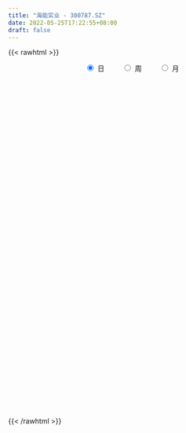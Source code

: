 ```yaml
---
title: "海能实业 - 300787.SZ"
date: 2022-05-25T17:22:55+08:00
draft: false
---
```

{{< rawhtml >}}
    <div style="text-align: center">
        <label style="padding: 1rem;"><input style="margin-right: .5rem" type="radio" name="period" value="D" checked onclick="period_change(this)">日</label>
        <label style="padding: 1rem;"><input style="margin-right: .5rem" type="radio" name="period" value="W" onclick="period_change(this)">周</label>
        <label style="padding: 1rem;"><input style="margin-right: .5rem" type="radio" name="period" value="M" onclick="period_change(this)">月</label>
    </div>
    <div id="chart" style="height: 700px;"></div> 
    <script type="text/javascript">
        const D_v = [7899.4,7808.78,5229.0,5449.6,9917.8,4687.4,11881.81,6480.85,8395.8,11510.0,10884.8,5562.8,11222.4,8060.4,11907.8,19864.18,13457.2,10834.4,7673.2,9824.8,14750.4,9642.0,62711.2,51868.53,62460.49,40418.4,32484.93,70320.91,44213.82,31658.42,22890.89,29190.2,19354.4,23281.38,20109.6,22229.0,32546.4,27801.91,33777.22,26258.69,34787.4,19532.6,22965.2,13292.2,35638.62,22649.1,12257.2,13443.0,18109.4,21964.0,14816.4,21629.8,13977.4,19611.09,29509.2,21156.69,22349.0,12827.8,12884.0,17015.0,32542.6,66415.29,44974.5,31334.19,36143.88,20200.8,24106.1,16504.9,11700.6,13131.72,19005.19,17808.2,11937.45,23156.59,23824.79,23124.2,19105.2,13060.69,9964.8,14666.17,47007.19,38839.84,29110.6,23394.1,19451.0,13712.8,15148.4,17537.6,10294.68,11248.86,9893.74,7556.41,12781.01,12428.61,6305.8,9382.4,5168.4,10021.01,6565.88,7634.8,5808.6,9325.2,5916.4,7273.0,11018.25,22039.6,28575.71,25064.3,14216.6,30489.7,20823.4,16973.87,34568.6,35114.4,24679.64,16641.8,25301.85,23005.6,20717.0,20469.05,28908.0,31876.39,23232.6,26007.99,42290.24,32757.3,57565.0,29361.79,40586.4,27669.5,98900.9,67305.79,43839.2,29842.0,36469.6,27625.8,29085.8,17483.2,21562.8,15360.4,11615.69,15727.4,11546.08,12276.6,15996.6,13066.2,11645.0,9578.79,10831.58,9092.69,12171.4,9642.0,15674.4,9266.2,15032.2,10674.6,10603.6,9223.4,18145.65,22810.92,29206.12,23038.31,23343.2,26298.2,17131.8,12495.2,13238.4,13326.35,16311.6,11474.2,16052.8,9052.8,9017.98,16214.0,39249.6,20761.4,17721.0,40833.57,24595.17,37856.37,27366.99,21640.07,13103.3,14868.2,17174.2,39120.18,20923.4,18751.0,18613.3,33924.7,28735.97,32275.6,26396.4,29926.8,21147.19,31533.2,22678.19,18360.97,18413.4,22656.6,18642.2,13294.2,13342.2,19716.7,16767.1,16382.1,13174.2,20058.8,31212.8,31431.0,21281.5,14034.0,30425.17,19770.2,13159.72,11618.6,10742.3,10203.0,14767.4,11199.8,11324.6,14280.2,8247.0,7883.0,22549.8,24449.9,16903.6,16869.6,17138.1,22926.6,25077.0,20079.8,21099.6,14108.0,17306.2,22462.59,13668.2,9399.0,16048.0,24625.6,20024.0,18175.2,10994.0,11674.2,14263.2,9431.84,10207.0,14886.55,15824.2,8623.2]
const D_histogram = [0.0,-0.0006254131,-0.0091135697,-0.0233086511,-0.0834114449,-0.1108223759,-0.1529270139,-0.1629291693,-0.1312949452,-0.074916534,-0.0770788303,-0.0600080392,-0.0278879517,-0.0285881889,-0.0028772482,0.0624248025,0.1064737098,0.1190144393,0.0977632596,0.1037226528,0.0924351375,0.0475911044,0.1858503859,0.2924387789,0.4154313516,0.4569253235,0.4084915417,0.4796952601,0.5116760309,0.4224626266,0.3478886469,0.1931030537,0.0882200746,0.0217883942,-0.087117936,-0.118606523,-0.0890181335,-0.0706273425,-0.0119331906,0.0008473247,0.025429893,-0.0051954348,-0.1056805766,-0.1613151431,-0.3868222602,-0.5717118626,-0.6457684412,-0.6456220538,-0.6412626276,-0.6630238134,-0.6385099842,-0.5410618621,-0.4774054538,-0.3627984202,-0.2395617376,-0.1337101909,-0.1027563943,-0.0513719701,-0.0166449754,-0.0203892492,0.0807610838,0.2915465122,0.3811942537,0.4324749156,0.4204109004,0.3920644358,0.2678488671,0.1444499494,0.0452012407,-0.010057892,0.0189344885,0.0322901895,0.0113120827,0.035524602,0.006077884,-0.0517255145,-0.1347735479,-0.1539788375,-0.1755644007,-0.1352325687,0.0552378025,0.1371890671,0.2040136708,0.2192580778,0.1996297018,0.1562160441,0.1291892708,0.0473067022,-0.0297762114,-0.0953706045,-0.1182249754,-0.1128232058,-0.086609992,-0.1179118705,-0.1202250205,-0.1671081355,-0.1440701579,-0.069968711,-0.0275880858,-0.0384997506,-0.018400388,0.0182481429,0.0170579431,0.034045443,0.0789634488,0.140103931,0.161007481,0.190857936,0.2024396283,0.2571321395,0.2647655403,0.1756377122,0.1945216548,0.2309216878,0.2233568259,0.2000059558,0.2062790442,0.1609382946,0.1496426582,0.1324251145,0.1414846166,0.1355841971,0.1209328878,0.1162862565,0.1266446912,0.0768192045,0.0804660565,0.0660017962,0.0857914853,0.0501940103,0.2003995617,0.1924528737,0.1197423228,0.0162254767,-0.0824609856,-0.1121254419,-0.2179839505,-0.2530363843,-0.3269316377,-0.3886706585,-0.399292569,-0.3757829654,-0.3337579692,-0.2840718539,-0.2146612966,-0.174793668,-0.1201305229,-0.1087867051,-0.1368177843,-0.1264948215,-0.0830103129,-0.0795816636,-0.0425070625,-0.0299438504,0.0185495222,0.0238440278,0.0304866676,0.041309067,0.0803379841,0.1179373612,0.1642837546,0.1439196722,0.1681191757,0.1892232454,0.1837220475,0.1532844551,0.1190954591,0.1171973246,0.0591215187,0.0443682481,-0.0619427337,-0.1480419213,-0.2147456293,-0.3340636102,-0.2561981104,-0.2420090806,-0.176664194,0.0064853476,0.1194631635,0.2497702614,0.277282417,0.2382840971,0.1984814387,0.1754377242,0.1199529322,0.1474039829,0.1525529905,0.1281023582,0.1042196147,0.1210891286,0.0635768369,0.0779510622,0.0889453079,0.055164836,-0.0012883683,-0.1202420611,-0.2193572522,-0.2540808885,-0.260430275,-0.3311977019,-0.3066163254,-0.2622374205,-0.267186281,-0.3084321796,-0.2520557365,-0.1937466632,-0.117472664,-0.0649207722,-0.0035897404,0.0906694727,0.1172779016,0.0841994077,-0.0503776568,-0.1738961611,-0.2198581395,-0.2311720762,-0.2484055477,-0.2397488692,-0.2604017371,-0.2727517163,-0.2667456941,-0.2201915064,-0.1826634368,-0.1579724376,-0.0653742359,-0.0205551879,0.0357675632,0.0762661037,0.1001779992,0.0740808258,-0.1121775778,-0.2950413774,-0.3405066016,-0.3560759514,-0.271896614,-0.1046114969,0.0106010121,0.090232311,0.2000626185,0.3144836215,0.4120099798,0.4431050137,0.4356657913,0.4232545252,0.4240054074,0.3905188311,0.3549453519,0.341455853,0.2664322167,0.2231743322]
const D_fast = [0.0,-0.0007817664,-0.0115483154,-0.0315705595,-0.1125262145,-0.1676427395,-0.247979131,-0.2987135787,-0.299903091,-0.2622538132,-0.2836858171,-0.2816170359,-0.2564689362,-0.2643162207,-0.2393245921,-0.1584163407,-0.0877490059,-0.0454546667,-0.0422650314,-0.010374975,0.001446294,-0.031499963,0.1532219151,0.3329200028,0.5597704134,0.7154957161,0.7691848198,0.9603123532,1.1202121317,1.1366143841,1.149012566,1.0425027363,0.9596747759,0.898690194,0.7680043799,0.7068641621,0.7141980182,0.7149319736,0.7706428278,0.7836351743,0.8145752158,0.7826510294,0.6557457433,0.5597823911,0.237569709,-0.0902478591,-0.325746548,-0.4870056741,-0.6429619048,-0.8304790439,-0.9655927108,-1.0034100542,-1.0591050093,-1.0351975808,-0.9718513325,-0.8994273337,-0.8941626356,-0.8556212039,-0.8250554531,-0.8338970392,-0.7125564353,-0.4288843788,-0.2439380738,-0.0845386831,0.0085000269,0.0781696712,0.0209163193,-0.0663701111,-0.1543185097,-0.2120921153,-0.1783661127,-0.1569378643,-0.1750879505,-0.1419942807,-0.1699215276,-0.2406563048,-0.3573977251,-0.4150977242,-0.4805743875,-0.4740506977,-0.2697708758,-0.1535223444,-0.035694323,0.0343646034,0.0646436529,0.0602840061,0.0655545506,-0.0045013425,-0.0890283089,-0.1784653532,-0.2308759679,-0.2536799997,-0.2491192839,-0.3098991301,-0.3422685352,-0.4309286841,-0.4439082459,-0.3872989768,-0.351815373,-0.3723519755,-0.3568527099,-0.3156421433,-0.3125678573,-0.2870689966,-0.2224101287,-0.1262436637,-0.0650882434,0.0124766955,0.074668295,0.1936438411,0.2674686269,0.2222502268,0.2897645832,0.383895038,0.4321693826,0.4588200015,0.516662851,0.511556675,0.5376717032,0.553560438,0.5979910943,0.6259867241,0.6415686367,0.6659935695,0.7080131771,0.6773924915,0.7011558576,0.7031920463,0.7444296068,0.7213806344,0.9216860762,0.9618526066,0.9190776363,0.8196171595,0.7003154508,0.642619634,0.4822651378,0.3839536079,0.228325445,0.0694187596,-0.0410262931,-0.1114624308,-0.1528769269,-0.1742087752,-0.158463542,-0.1622943304,-0.1376638161,-0.1535166745,-0.2157521997,-0.2370529423,-0.214321012,-0.2307877786,-0.2043399431,-0.1992626936,-0.1461319404,-0.1348764279,-0.1206121213,-0.0994624551,-0.0403490419,0.0267346754,0.1141520075,0.1297678431,0.1959971406,0.2644070216,0.3048363356,0.312719857,0.3083047258,0.3357059224,0.2924104961,0.2887492876,0.1669526223,0.0438429544,-0.076547161,-0.2793810444,-0.2655650722,-0.3118783126,-0.2906994745,-0.105928596,0.0369150108,0.2296646741,0.326497434,0.3470701383,0.3568878396,0.3777035561,0.3522069971,0.4165090436,0.4597962988,0.4673712561,0.4695434163,0.5166852123,0.4750671298,0.5089291206,0.5421596933,0.5221704304,0.465395134,0.3163809259,0.1624264218,0.0641825634,-0.0072743919,-0.1608412442,-0.212913949,-0.2340943993,-0.3058398301,-0.4241937736,-0.4308312646,-0.4209588571,-0.3740530239,-0.3377313252,-0.2772977284,-0.1603711472,-0.1044432429,-0.1164718848,-0.2636433635,-0.4306359081,-0.5315624214,-0.6006693771,-0.6800042355,-0.7312847744,-0.8170380766,-0.8975759849,-0.9582563861,-0.966750075,-0.9748878646,-0.9896899748,-0.913435332,-0.8737550811,-0.8084904391,-0.7489253728,-0.6999689775,-0.7075459444,-0.9218487425,-1.1784728863,-1.309064761,-1.4136530986,-1.3974479147,-1.2563156719,-1.1384529099,-1.0362635333,-0.8764175711,-0.6833756627,-0.4828468095,-0.3409755221,-0.2394982967,-0.1460959315,-0.0393436975,0.024799434,0.0779622927,0.1498367571,0.1414211749,0.1539568735]
const D_slow = [0.0,-0.0001563533,-0.0024347457,-0.0082619085,-0.0291147697,-0.0568203636,-0.0950521171,-0.1357844094,-0.1686081457,-0.1873372792,-0.2066069868,-0.2216089966,-0.2285809845,-0.2357280318,-0.2364473438,-0.2208411432,-0.1942227157,-0.1644691059,-0.140028291,-0.1140976278,-0.0909888434,-0.0790910674,-0.0326284709,0.0404812239,0.1443390618,0.2585703926,0.3606932781,0.4806170931,0.6085361008,0.7141517575,0.8011239192,0.8493996826,0.8714547013,0.8769017998,0.8551223158,0.8254706851,0.8032161517,0.7855593161,0.7825760184,0.7827878496,0.7891453228,0.7878464641,0.76142632,0.7210975342,0.6243919692,0.4814640035,0.3200218932,0.1586163797,-0.0016992772,-0.1674552305,-0.3270827266,-0.4623481921,-0.5816995555,-0.6723991606,-0.732289595,-0.7657171427,-0.7914062413,-0.8042492338,-0.8084104777,-0.81350779,-0.793317519,-0.720430891,-0.6251323276,-0.5170135987,-0.4119108735,-0.3138947646,-0.2469325478,-0.2108200605,-0.1995197503,-0.2020342233,-0.1973006012,-0.1892280538,-0.1864000331,-0.1775188826,-0.1759994116,-0.1889307903,-0.2226241772,-0.2611188866,-0.3050099868,-0.338818129,-0.3250086784,-0.2907114116,-0.2397079939,-0.1848934744,-0.1349860489,-0.0959320379,-0.0636347202,-0.0518080447,-0.0592520975,-0.0830947486,-0.1126509925,-0.1408567939,-0.1625092919,-0.1919872596,-0.2220435147,-0.2638205486,-0.2998380881,-0.3173302658,-0.3242272872,-0.3338522249,-0.3384523219,-0.3338902862,-0.3296258004,-0.3211144396,-0.3013735774,-0.2663475947,-0.2260957244,-0.1783812404,-0.1277713334,-0.0634882985,0.0027030866,0.0466125146,0.0952429283,0.1529733503,0.2088125567,0.2588140457,0.3103838068,0.3506183804,0.3880290449,0.4211353236,0.4565064777,0.490402527,0.5206357489,0.5497073131,0.5813684859,0.600573287,0.6206898011,0.6371902501,0.6586381215,0.6711866241,0.7212865145,0.7693997329,0.7993353136,0.8033916828,0.7827764364,0.7547450759,0.7002490883,0.6369899922,0.5552570828,0.4580894181,0.3582662759,0.2643205345,0.1808810423,0.1098630788,0.0561977546,0.0124993376,-0.0175332931,-0.0447299694,-0.0789344155,-0.1105581208,-0.1313106991,-0.151206115,-0.1618328806,-0.1693188432,-0.1646814626,-0.1587204557,-0.1510987888,-0.1407715221,-0.120687026,-0.0912026858,-0.0501317471,-0.0141518291,0.0278779649,0.0751837762,0.1211142881,0.1594354019,0.1892092667,0.2185085978,0.2332889775,0.2443810395,0.228895356,0.1918848757,0.1381984684,0.0546825658,-0.0093669618,-0.0698692319,-0.1140352805,-0.1124139436,-0.0825481527,-0.0201055873,0.0492150169,0.1087860412,0.1584064009,0.2022658319,0.232254065,0.2691050607,0.3072433083,0.3392688979,0.3653238016,0.3955960837,0.4114902929,0.4309780585,0.4532143854,0.4670055944,0.4666835023,0.436622987,0.381783674,0.3182634519,0.2531558831,0.1703564577,0.0937023763,0.0281430212,-0.0386535491,-0.115761594,-0.1787755281,-0.2272121939,-0.2565803599,-0.2728105529,-0.273707988,-0.2510406199,-0.2217211445,-0.2006712926,-0.2132657067,-0.256739747,-0.3117042819,-0.3694973009,-0.4315986879,-0.4915359052,-0.5566363394,-0.6248242685,-0.691510692,-0.7465585686,-0.7922244278,-0.8317175372,-0.8480610962,-0.8531998932,-0.8442580024,-0.8251914764,-0.8001469766,-0.7816267702,-0.8096711646,-0.883431509,-0.9685581594,-1.0575771472,-1.1255513007,-1.151704175,-1.149053922,-1.1264958442,-1.0764801896,-0.9978592842,-0.8948567893,-0.7840805358,-0.675164088,-0.5693504567,-0.4633491049,-0.3657193971,-0.2769830591,-0.1916190959,-0.1250110417,-0.0692174587]
const D_data = [['2021-05-14', 25.2502, 25.5245, 24.9858, 25.7008],['2021-05-17', 25.4951, 25.5147, 25.3384, 25.8477],['2021-05-18', 25.4657, 25.3873, 24.976, 25.5539],['2021-05-19', 25.3776, 25.2404, 25.0739, 25.7302],['2021-05-20', 24.2316, 24.4177, 23.7027, 24.8682],['2021-05-21', 24.2708, 24.5058, 24.2708, 24.7801],['2021-05-24', 24.1043, 24.0161, 23.4284, 24.3785],['2021-05-25', 23.7223, 24.1337, 23.7223, 24.2512],['2021-05-26', 24.1924, 24.5744, 23.9476, 24.7801],['2021-05-27', 24.7703, 25.0152, 24.4863, 25.0347],['2021-05-28', 24.927, 24.3393, 24.2904, 25.0543],['2021-05-31', 24.3002, 24.5352, 24.212, 24.6821],['2021-06-01', 24.3002, 24.7899, 24.2414, 24.9074],['2021-06-02', 24.7311, 24.4079, 24.2904, 24.7605],['2021-06-03', 24.3002, 24.7605, 24.2512, 25.025],['2021-06-04', 24.7801, 25.4951, 24.7409, 25.8085],['2021-06-07', 25.3384, 25.5637, 25.0837, 25.74],['2021-06-08', 25.6616, 25.3873, 25.1327, 25.6616],['2021-06-09', 25.2404, 25.0054, 24.9564, 25.4559],['2021-06-10', 24.7507, 25.3678, 24.7507, 25.3873],['2021-06-11', 25.4265, 25.2013, 25.1033, 25.926],['2021-06-15', 25.1229, 24.6724, 24.5058, 25.6616],['2021-06-16', 24.6724, 27.3071, 24.6626, 28.9036],['2021-06-17', 26.69, 27.7674, 26.3668, 28.169],['2021-06-18', 27.6793, 28.8938, 27.2483, 30.5882],['2021-06-21', 28.6587, 28.6979, 28.0612, 28.8742],['2021-06-22', 28.502, 27.9437, 27.6695, 28.6587],['2021-06-23', 27.6303, 29.9222, 27.6303, 30.8527],['2021-06-24', 29.5794, 30.1867, 28.9232, 30.2944],['2021-06-25', 30.0691, 28.9819, 28.8938, 30.0691],['2021-06-28', 28.9623, 29.1386, 28.6195, 29.6675],['2021-06-29', 28.9623, 27.8458, 27.4246, 29.1974],['2021-06-30', 27.8654, 28.0025, 27.7184, 28.551],['2021-07-01', 27.9045, 28.1886, 27.3658, 28.4041],['2021-07-02', 28.218, 27.2777, 27.2385, 28.5216],['2021-07-05', 27.1308, 27.9045, 26.6117, 27.9143],['2021-07-06', 27.7968, 28.6979, 27.5226, 28.8644],['2021-07-07', 28.6097, 28.7371, 28.2865, 29.3345],['2021-07-08', 28.6391, 29.5304, 28.2082, 29.7753],['2021-07-09', 29.3052, 29.2562, 28.6979, 29.7263],['2021-07-12', 29.0505, 29.6284, 28.551, 30.0593],['2021-07-13', 29.3247, 29.0407, 28.9036, 29.6871],['2021-07-14', 28.6881, 27.8752, 27.6205, 29.2366],['2021-07-15', 27.6989, 28.0123, 27.5226, 28.2571],['2021-07-16', 25.4657, 24.9956, 24.6136, 26.4452],['2021-07-19', 24.5058, 24.0847, 23.879, 25.0739],['2021-07-20', 23.8398, 24.3393, 23.83, 24.4569],['2021-07-21', 24.3883, 24.5842, 24.2806, 24.7311],['2021-07-22', 24.4961, 24.1434, 24.0259, 24.9564],['2021-07-23', 24.1924, 23.2326, 23.1052, 24.2512],['2021-07-26', 23.2032, 23.2619, 22.8114, 23.5558],['2021-07-27', 23.115, 23.9769, 23.115, 24.1826],['2021-07-28', 23.5852, 23.5068, 22.6253, 23.8986],['2021-07-29', 23.6048, 24.2022, 23.4187, 24.6821],['2021-07-30', 25.2013, 24.6136, 24.594, 26.2982],['2021-08-02', 24.1337, 24.7605, 23.8006, 24.8584],['2021-08-03', 24.6528, 23.9867, 23.928, 25.0543],['2021-08-04', 23.8986, 24.2904, 23.8986, 24.3883],['2021-08-05', 24.1434, 24.1728, 23.9476, 24.5646],['2021-08-06', 24.1043, 23.6439, 23.2326, 24.1043],['2021-08-09', 23.4089, 25.1327, 23.3991, 25.691],['2021-08-10', 25.8575, 27.3952, 25.2013, 27.9045],['2021-08-11', 27.3365, 26.8663, 26.2786, 27.3854],['2021-08-12', 26.8271, 27.0132, 26.5137, 27.5813],['2021-08-13', 27.4246, 26.6019, 26.3864, 27.7478],['2021-08-16', 26.8369, 26.5627, 25.7693, 26.8369],['2021-08-17', 26.2395, 25.1719, 24.9368, 26.5529],['2021-08-18', 24.927, 24.643, 24.3295, 25.3286],['2021-08-19', 24.4961, 24.3883, 24.3687, 24.927],['2021-08-20', 24.1337, 24.5058, 23.6145, 24.7017],['2021-08-23', 24.9564, 25.4657, 24.6821, 25.9554],['2021-08-24', 25.8575, 25.3776, 24.9858, 25.8575],['2021-08-25', 25.3678, 24.9172, 24.8584, 25.5637],['2021-08-26', 24.7801, 25.4853, 24.5156, 26.2493],['2021-08-27', 25.5637, 24.7899, 24.3687, 25.5637],['2021-08-30', 24.7899, 24.1532, 23.9378, 25.211],['2021-08-31', 24.1239, 23.3501, 22.9387, 24.163],['2021-09-01', 23.115, 23.7223, 23.0171, 23.928],['2021-09-02', 23.5068, 23.4089, 23.3305, 23.7125],['2021-09-03', 23.5068, 24.0651, 23.4676, 24.261],['2021-09-06', 24.3393, 26.4941, 23.5852, 26.5235],['2021-09-07', 26.2493, 25.9065, 25.5637, 26.7782],['2021-09-08', 26.2003, 26.2199, 25.7204, 26.7194],['2021-09-09', 26.4452, 25.9358, 25.8477, 26.8761],['2021-09-10', 25.8477, 25.6322, 25.2013, 26.2003],['2021-09-13', 25.8085, 25.2894, 25.1033, 25.8477],['2021-09-14', 25.2894, 25.4069, 24.9956, 25.7302],['2021-09-15', 25.0054, 24.4863, 23.9965, 25.0054],['2021-09-16', 24.4373, 24.1141, 24.0945, 24.5842],['2021-09-17', 24.0357, 23.8104, 23.448, 24.3687],['2021-09-22', 23.4578, 24.0063, 23.3109, 24.3981],['2021-09-23', 24.1239, 24.2022, 23.8496, 24.4569],['2021-09-24', 24.5646, 24.4471, 24.1043, 25.2404],['2021-09-27', 24.1924, 23.6048, 23.4089, 24.5842],['2021-09-28', 23.6048, 23.7517, 23.213, 23.8986],['2021-09-29', 23.546, 22.9093, 22.9093, 23.7517],['2021-09-30', 23.3599, 23.5558, 23.0367, 23.5558],['2021-10-08', 23.8104, 24.3295, 23.6243, 24.8682],['2021-10-11', 24.3295, 24.163, 23.928, 24.545],['2021-10-12', 24.0553, 23.5068, 23.2424, 24.1434],['2021-10-13', 23.497, 23.8496, 23.497, 23.9182],['2021-10-14', 23.8594, 24.163, 23.6929, 24.4569],['2021-10-15', 23.9574, 23.7517, 23.7419, 24.163],['2021-10-18', 24.1532, 23.9965, 23.7027, 24.4667],['2021-10-19', 24.0259, 24.5156, 23.8006, 24.7507],['2021-10-20', 24.4765, 25.0543, 24.2316, 25.7595],['2021-10-21', 26.0632, 24.8584, 24.7507, 26.4158],['2021-10-22', 24.3002, 25.2208, 24.3002, 25.9554],['2021-10-25', 25.1817, 25.2404, 24.8976, 25.7595],['2021-10-26', 25.025, 26.1317, 24.7801, 26.308],['2021-10-27', 25.7889, 25.9163, 25.0739, 26.0044],['2021-10-28', 25.5734, 24.6626, 24.5842, 26.1415],['2021-10-29', 25.2404, 25.9848, 24.976, 27.0328],['2021-11-01', 25.9065, 26.5431, 25.7497, 26.6019],['2021-11-02', 26.5137, 26.2786, 25.691, 26.5137],['2021-11-03', 26.4843, 26.2003, 25.8967, 26.5431],['2021-11-04', 26.3472, 26.7292, 25.9848, 26.7684],['2021-11-05', 26.6215, 26.1709, 26.1513, 27.0034],['2021-11-08', 26.2493, 26.6215, 25.6224, 26.69],['2021-11-09', 26.6508, 26.641, 26.4354, 27.0328],['2021-11-10', 26.6704, 27.121, 26.6508, 27.3756],['2021-11-11', 27.0818, 27.121, 26.9153, 27.6989],['2021-11-12', 26.9153, 27.1308, 26.9153, 27.6205],['2021-11-15', 27.8164, 27.3756, 27.0328, 28.12],['2021-11-16', 27.9143, 27.7576, 27.1895, 28.8644],['2021-11-17', 26.7978, 27.0622, 26.4354, 27.2875],['2021-11-18', 27.072, 27.7576, 27.072, 29.0897],['2021-11-19', 27.2287, 27.6499, 27.2287, 28.2571],['2021-11-22', 27.5226, 28.2473, 26.8369, 28.2963],['2021-11-23', 28.0123, 27.6597, 27.5421, 28.2082],['2021-11-24', 27.7674, 30.5001, 27.3267, 30.8037],['2021-11-25', 30.5588, 29.168, 28.9917, 30.8919],['2021-11-26', 29.1386, 28.3747, 27.7772, 29.3639],['2021-11-29', 27.6989, 27.6793, 27.5421, 28.2082],['2021-11-30', 27.8752, 27.2777, 27.1993, 28.3649],['2021-12-01', 27.1699, 27.8262, 27.072, 28.1004],['2021-12-02', 27.6989, 26.4745, 26.4745, 28.0906],['2021-12-03', 26.6117, 26.8859, 26.5235, 27.0524],['2021-12-06', 26.8859, 25.9554, 25.9163, 26.8859],['2021-12-07', 26.0534, 25.5245, 25.2698, 26.3864],['2021-12-08', 25.7106, 25.7106, 25.3776, 25.9358],['2021-12-09', 25.5832, 25.9065, 25.5832, 26.2297],['2021-12-10', 25.8967, 26.0632, 25.7987, 26.2493],['2021-12-13', 26.0632, 26.1807, 25.5147, 26.1807],['2021-12-14', 26.1121, 26.5627, 25.9652, 26.641],['2021-12-15', 26.641, 26.3374, 26.2101, 26.7292],['2021-12-16', 26.2395, 26.6606, 26.2395, 26.8076],['2021-12-17', 26.6508, 26.2003, 26.1611, 26.6508],['2021-12-20', 26.1121, 25.5539, 25.5539, 26.2297],['2021-12-21', 25.5343, 25.8673, 25.3776, 25.9946],['2021-12-22', 25.8183, 26.3276, 25.8183, 26.5627],['2021-12-23', 26.4256, 25.8673, 25.8379, 26.4256],['2021-12-24', 25.8967, 26.3276, 25.8183, 26.5431],['2021-12-27', 26.1121, 26.1023, 25.593, 26.4354],['2021-12-28', 26.0044, 26.69, 25.975, 26.7194],['2021-12-29', 26.7782, 26.2884, 26.2591, 26.7782],['2021-12-30', 26.2003, 26.3374, 26.2003, 26.6313],['2021-12-31', 26.3374, 26.4452, 26.1415, 26.5921],['2022-01-04', 26.5333, 26.9643, 26.2493, 27.1797],['2022-01-05', 26.9545, 27.2189, 26.6117, 27.405],['2022-01-06', 27.0328, 27.6597, 26.8369, 27.8654],['2022-01-07', 27.7772, 27.0132, 26.9643, 27.8654],['2022-01-10', 27.0426, 27.7086, 26.4647, 27.8066],['2022-01-11', 27.6891, 27.9437, 27.4148, 28.1592],['2022-01-12', 28.0612, 27.8164, 27.7674, 28.2963],['2022-01-13', 27.787, 27.5617, 27.4834, 28.0221],['2022-01-14', 27.4442, 27.4736, 27.4344, 28.1984],['2022-01-17', 27.7184, 27.9045, 27.5911, 28.1886],['2022-01-18', 27.7478, 27.1406, 27.0328, 28.0515],['2022-01-19', 27.121, 27.5617, 27.0328, 27.6793],['2022-01-20', 27.503, 26.1121, 26.0828, 27.503],['2022-01-21', 26.0534, 25.7889, 25.6616, 26.5235],['2022-01-24', 25.6616, 25.4951, 25.3384, 26.2003],['2022-01-25', 25.4657, 24.1239, 23.9965, 25.8477],['2022-01-26', 25.7889, 26.2493, 25.0739, 26.7684],['2022-01-27', 25.7889, 25.4951, 25.4951, 26.5725],['2022-01-28', 26.1219, 26.1709, 25.7595, 26.7096],['2022-02-07', 26.6802, 28.2376, 26.2395, 28.5804],['2022-02-08', 27.738, 28.1984, 27.6303, 28.3257],['2022-02-09', 28.1298, 29.217, 27.8947, 29.5794],['2022-02-10', 29.0603, 28.5706, 28.2865, 29.0603],['2022-02-11', 28.2963, 27.9241, 27.6499, 28.4824],['2022-02-14', 27.8947, 27.8947, 27.5519, 28.1494],['2022-02-15', 28.0123, 28.1102, 27.7282, 28.3943],['2022-02-16', 28.2082, 27.6401, 27.503, 28.2963],['2022-02-17', 27.6401, 28.7469, 27.3267, 29.0897],['2022-02-18', 28.4041, 28.7175, 28.0319, 28.7175],['2022-02-21', 28.4236, 28.453, 28.071, 28.8154],['2022-02-22', 28.3943, 28.4726, 27.6205, 28.5118],['2022-02-23', 28.4041, 29.1093, 28.2082, 29.2366],['2022-02-24', 28.9917, 28.1984, 27.787, 29.0603],['2022-02-25', 28.6881, 29.0995, 28.5804, 29.7557],['2022-02-28', 29.2464, 29.2562, 28.6979, 29.7459],['2022-03-01', 29.3835, 28.7567, 28.5118, 29.5598],['2022-03-02', 28.4041, 28.3159, 28.0808, 28.6391],['2022-03-03', 28.5804, 27.072, 27.0132, 28.5804],['2022-03-04', 27.2091, 26.6508, 26.4941, 27.5421],['2022-03-07', 26.5921, 26.9545, 26.357, 27.0132],['2022-03-08', 27.0132, 27.0328, 26.4452, 27.2287],['2022-03-09', 27.3169, 25.8085, 24.878, 27.3169],['2022-03-10', 26.4452, 26.641, 26.2786, 27.0622],['2022-03-11', 26.2493, 26.8565, 25.9554, 26.9251],['2022-03-14', 26.6704, 26.1317, 26.1317, 26.8957],['2022-03-15', 25.74, 25.309, 25.2013, 26.641],['2022-03-16', 25.5637, 26.3276, 24.878, 26.4354],['2022-03-17', 26.4256, 26.455, 26.1611, 26.9839],['2022-03-18', 26.3864, 26.8859, 26.1709, 26.9643],['2022-03-21', 26.8859, 26.8271, 26.5431, 27.2875],['2022-03-22', 26.7684, 27.1797, 26.0436, 27.3658],['2022-03-23', 27.2777, 28.0123, 27.1308, 28.1494],['2022-03-24', 27.7086, 27.5421, 27.2875, 28.0123],['2022-03-25', 27.5519, 26.8271, 26.8076, 27.7282],['2022-03-28', 26.2003, 25.0837, 24.976, 26.2199],['2022-03-29', 25.1131, 24.3981, 24.1043, 25.26],['2022-03-30', 24.4765, 24.7115, 24.0749, 24.7801],['2022-03-31', 24.4863, 24.7605, 24.3393, 24.8584],['2022-04-01', 24.5254, 24.3589, 24.2708, 24.9368],['2022-04-06', 24.3002, 24.3981, 24.1728, 24.7115],['2022-04-07', 24.3883, 23.7223, 23.7027, 24.6332],['2022-04-08', 24.0553, 23.4382, 23.0563, 24.0553],['2022-04-11', 23.6048, 23.3403, 23.3109, 23.6929],['2022-04-12', 23.0465, 23.6929, 22.4098, 23.7517],['2022-04-13', 23.3893, 23.5362, 23.164, 23.8104],['2022-04-14', 23.4676, 23.2913, 23.1738, 23.8594],['2022-04-15', 23.5264, 24.2512, 23.5166, 24.4569],['2022-04-18', 24.1728, 23.8692, 23.1934, 24.1728],['2022-04-19', 23.7027, 24.1728, 23.7027, 24.3393],['2022-04-20', 24.1728, 24.163, 24.0259, 24.7311],['2022-04-21', 24.1434, 24.0847, 23.8104, 24.643],['2022-04-22', 24.0945, 23.4089, 22.9583, 24.3883],['2022-04-25', 23.0758, 20.6958, 20.6468, 23.0758],['2022-04-26', 20.8427, 19.4519, 19.2364, 21.019],['2022-04-27', 19.3931, 20.1669, 18.5606, 20.3726],['2022-04-28', 19.9514, 19.9514, 19.7555, 20.3236],['2022-04-29', 20.5587, 20.9798, 20.0298, 21.1072],['2022-05-05', 22.1454, 22.3902, 21.4304, 22.9485],['2022-05-06', 21.7928, 22.3021, 21.6948, 22.5861],['2022-05-09', 22.2041, 22.2629, 22.0768, 22.5861],['2022-05-10', 22.0866, 23.115, 21.9103, 23.1738],['2022-05-11', 23.2032, 23.8398, 23.0367, 24.6626],['2022-05-12', 24.0, 24.36, 23.8, 24.89],['2022-05-13', 24.31, 24.1, 23.96, 24.9],['2022-05-16', 24.41, 23.93, 23.92, 24.68],['2022-05-17', 23.8, 24.07, 23.57, 24.29],['2022-05-18', 24.12, 24.47, 23.91, 24.85],['2022-05-19', 24.0, 24.22, 24.0, 24.51],['2022-05-20', 24.22, 24.26, 23.93, 24.44],['2022-05-23', 24.26, 24.65, 24.06, 24.83],['2022-05-24', 24.76, 23.86, 23.55, 24.86],['2022-05-25', 23.95, 24.12, 23.62, 24.17]]
const W_v = [541.84,3558.54,366511.83,237908.67,191047.92,272445.5,167571.45,16425.3,64280.79,90868.46,90191.12,85481.33,184909.79,250441.66,146837.74,87716.86,194677.67,186512.83,255678.02,237274.51,207094.08,384706.23,211166.14,103359.36,118209.24,131222.74,287374.56,168695.16,106056.29,94140.64,71841.51,61820.38,72770.37,133957.99,66475.34,43554.47,49747.47,59593.61,97614.45,225217.55,226313.47,203249.63,125534.46,86001.13,57073.16,86304.86,322506.7499999999,277863.11,260317.9,120660.05,112610.82,98000.28,372005.53,604257.47,321823.1799999999,312852.34,384073.33,181219.71,133243.72,66511.12,371370.62,154656.53,152903.61,150335.05,167617.45,96664.46,81936.0,93231.33,196821.1,170493.5,107698.05,70919.0,95111.18,103206.01,89035.33,61085.7,61303.72,30520.94,24475.64,65852.51,59444.96,56100.61,39136.5,76362.76,60375.49,34937.46,56662.5,61527.25,46855.99,21826.8,40090.88,33092.58,49153.26,56617.58,56540.0,186682.22,219096.48,114826.47,142613.22,126216.02,88422.7,99543.89,86232.49,211410.46,85644.12,95732.22,79921.06,157802.73,67942.34,30231.16,33285.21,10021.01,35250.88,93970.86,117072.17,124743.29,125203.04,187982.32,278301.79,140506.4,75812.37,62563.19,57412.07,54800.0,93201.0,92506.8,66217.75,102963.98,152292.17,105189.28,132300.57,131681.78,91367.37,79382.3,118018.1,85715.99,36170.2,64284.6,98287.8,97670.6,36130.79,88271.8,56570.24,39333.95]
const W_histogram = [0.0,0.9002949288,0.9374304892,1.0310228594,1.1016526663,1.0958169617,0.738738838,0.4135777348,0.1647232031,-0.0031995036,-0.3019983957,-0.5349861838,-0.4946079117,-0.5015477609,-0.6074891353,-0.6278584951,-0.4493723386,-0.3330713498,0.1507437759,1.3845575247,2.1772073936,1.8715538519,1.4455161272,0.8881218241,0.3253241889,-0.0584705855,0.0682831006,-0.3201850737,-0.4102852901,-0.7001307403,-0.978826705,-1.1836096384,-1.2073726273,-1.178402155,-1.1611928607,-1.1659608766,-1.0191166648,-0.792154248,-0.6243678425,-0.3587501495,-0.2588050554,-0.0941805236,-0.0922412076,0.0052267754,0.0136549704,0.0142521793,0.4025920454,0.7807667189,0.5996137294,0.5620117318,0.4290272999,0.2984311193,1.1619273605,1.713623887,1.8437920588,2.0739252278,1.8840228095,1.4478515509,1.2077640674,1.1916257262,0.3863053229,-0.2043885348,-0.7265389229,-1.0298169417,-1.2364150451,-1.3538216996,-1.5132855093,-1.4914514603,-1.4099137545,-1.2342863571,-1.3065515606,-1.264062152,-1.3020597542,-1.2871067543,-1.2579520374,-1.2530825268,-1.43348606,-1.4039461624,-1.2231188072,-1.0258070293,-0.7354517132,-0.6791489272,-0.5730443426,-0.3544270892,-0.2408591481,-0.1346379064,-0.0444667913,0.0500939452,0.0887279693,0.0391478478,0.0807273956,0.0608109936,0.057640985,0.1493881897,0.2029675536,0.4837490845,0.6610905508,0.648414098,0.7508460589,0.5201799746,0.2510317876,0.1719435399,0.0657190402,0.1985613784,0.151288948,0.1451561543,0.1004138977,0.179852281,0.1162787916,0.123031562,0.075715674,0.1030748144,0.0893201036,0.1809418695,0.2883983672,0.3626091748,0.4606476234,0.5393007028,0.6135784022,0.5385546884,0.4151660791,0.3282374714,0.2673446948,0.2247344089,0.224048196,0.2422977206,0.1340116122,0.0836784834,0.1596237656,0.2491207238,0.315597648,0.1827932589,0.1010260128,0.0440529205,-0.0001221763,-0.1877220067,-0.3561976972,-0.3924024429,-0.4485474246,-0.6144908859,-0.5997487435,-0.4408105431,-0.3033471053,-0.2050036029]
const W_fast = [0.0,1.125368661,1.3968618437,1.7482099287,2.0942529022,2.3623714381,2.1899780239,1.9682113543,1.7605376235,1.5918150409,1.2175165498,0.8507822158,0.76750851,0.6351817205,0.3773680623,0.2000340788,0.2661771506,0.299210302,0.8207113716,2.4006645016,3.7376162189,3.8998511402,3.8351924473,3.4998286002,3.0183620123,2.6199495914,2.7637740527,2.29525961,2.1025880711,1.6377099358,1.1143072949,0.6136219518,0.288015806,0.0223857396,-0.2507031812,-0.5469614163,-0.6548963706,-0.6259725158,-0.614278071,-0.4383479154,-0.4031040851,-0.2620246843,-0.2831456701,-0.1843709933,-0.1725290557,-0.168368802,0.3206190755,0.8939854288,0.8627358716,0.9656368069,0.9399092,0.8839207992,2.0378988806,3.0180013788,3.6091175654,4.3577320413,4.6388353253,4.5646269545,4.6264804878,4.9082485781,4.1995045055,3.5577135141,2.8539283954,2.2931961411,1.7774942765,1.3216321971,0.7838470101,0.4328181939,0.1618774612,0.0289332692,-0.3699698244,-0.6434959538,-1.0070084945,-1.3138321832,-1.5991654756,-1.9075665968,-2.446341645,-2.7677882879,-2.8927406346,-2.951880614,-2.8453882262,-2.958872672,-2.9960291731,-2.8660186919,-2.8126655378,-2.7401037728,-2.6610493555,-2.5539651327,-2.4931491163,-2.5329422758,-2.4711808792,-2.4758945327,-2.4646542951,-2.3355600429,-2.2312387907,-1.8295199887,-1.4869058846,-1.337478813,-1.0473353373,-1.147956428,-1.354346668,-1.3904490308,-1.4802437705,-1.2977610877,-1.307211281,-1.2770550362,-1.2966938183,-1.1722923648,-1.2067961563,-1.1692854954,-1.1976724649,-1.1445446208,-1.1359693057,-0.9991120725,-0.8195559829,-0.6546928816,-0.4414925273,-0.2280142721,-0.0003419722,0.0592729861,0.0396758966,0.0348066567,0.0407500538,0.0543233701,0.1096492062,0.188473161,0.1136899556,0.0842764476,0.2001276713,0.3519048104,0.4972811466,0.4101750722,0.3536643293,0.3077044672,0.2634988263,0.0289684942,-0.2285566206,-0.362861977,-0.5311438149,-0.8507099976,-0.9859050412,-0.9371694765,-0.875542815,-0.8284502134]
const W_slow = [0.0,0.2250737322,0.4594313545,0.7171870693,0.9926002359,1.2665544763,1.4512391858,1.5546336195,1.5958144203,1.5950145444,1.5195149455,1.3857683996,1.2621164216,1.1367294814,0.9848571976,0.8278925738,0.7155494892,0.6322816517,0.6699675957,1.0161069769,1.5604088253,2.0282972883,2.3896763201,2.6117067761,2.6930378233,2.6784201769,2.6954909521,2.6154446837,2.5128733611,2.3378406761,2.0931339998,1.7972315902,1.4953884334,1.2007878946,0.9104896795,0.6189994603,0.3642202941,0.1661817321,0.0100897715,-0.0795977659,-0.1442990297,-0.1678441606,-0.1909044625,-0.1895977687,-0.1861840261,-0.1826209813,-0.0819729699,0.1132187098,0.2631221422,0.4036250751,0.5108819001,0.5854896799,0.8759715201,1.3043774918,1.7653255065,2.2838068135,2.7548125158,3.1167754036,3.4187164204,3.7166228519,3.8131991827,3.762102049,3.5804673182,3.3230130828,3.0139093215,2.6754538966,2.2971325193,1.9242696543,1.5717912156,1.2632196264,0.9365817362,0.6205661982,0.2950512597,-0.0267254289,-0.3412134383,-0.65448407,-1.012855585,-1.3638421256,-1.6696218274,-1.9260735847,-2.109936513,-2.2797237448,-2.4229848304,-2.5115916027,-2.5718063898,-2.6054658664,-2.6165825642,-2.6040590779,-2.5818770856,-2.5720901236,-2.5519082747,-2.5367055263,-2.5222952801,-2.4849482327,-2.4342063443,-2.3132690732,-2.1479964354,-1.9858929109,-1.7981813962,-1.6681364026,-1.6053784557,-1.5623925707,-1.5459628106,-1.496322466,-1.458500229,-1.4222111905,-1.397107716,-1.3521446458,-1.3230749479,-1.2923170574,-1.2733881389,-1.2476194353,-1.2252894094,-1.180053942,-1.1079543502,-1.0173020565,-0.9021401506,-0.7673149749,-0.6139203744,-0.4792817023,-0.3754901825,-0.2934308147,-0.226594641,-0.1704110388,-0.1143989898,-0.0538245596,-0.0203216566,0.0005979643,0.0405039057,0.1027840866,0.1816834986,0.2273818133,0.2526383165,0.2636515467,0.2636210026,0.2166905009,0.1276410766,0.0295404659,-0.0825963903,-0.2362191117,-0.3861562976,-0.4963589334,-0.5721957097,-0.6234466104]
const W_data = [['2019-08-16', 19.2581, 23.1118, 19.2581, 23.1118],['2019-08-23', 25.423, 37.2191, 25.423, 37.2191],['2019-08-30', 34.1607, 29.7305, 28.7483, 35.2709],['2019-09-06', 29.0899, 31.668, 29.0899, 32.3459],['2019-09-12', 31.4385, 32.8049, 31.0649, 33.4294],['2019-09-20', 32.6341, 33.0665, 32.1697, 36.2423],['2019-09-27', 32.079, 28.6096, 27.7609, 32.1324],['2019-09-30', 28.6202, 27.8356, 27.8303, 28.9191],['2019-10-11', 27.7982, 27.6915, 26.8268, 28.0544],['2019-10-18', 28.0171, 27.8676, 27.4246, 29.3248],['2019-10-25', 27.6381, 25.06, 24.5637, 27.6595],['2019-11-01', 24.8732, 24.3128, 22.8183, 25.4924],['2019-11-08', 24.2861, 26.9923, 23.7577, 27.5847],['2019-11-15', 26.5866, 26.261, 25.6258, 29.8852],['2019-11-22', 25.6205, 24.4195, 24.0726, 26.7948],['2019-11-29', 24.5476, 24.7825, 23.336, 25.1348],['2019-12-06', 24.7825, 27.3819, 24.4462, 28.3961],['2019-12-13', 27.2965, 27.1844, 26.2877, 27.889],['2019-12-20', 27.6168, 33.4401, 27.5901, 33.4401],['2019-12-27', 32.5647, 48.2413, 32.5647, 48.2413],['2020-01-03', 49.3622, 49.8265, 43.7683, 59.0606],['2020-01-10', 44.8465, 39.2634, 38.324, 47.3979],['2020-01-17', 38.9752, 37.4166, 37.4166, 40.9448],['2020-01-23', 37.4166, 34.3955, 33.7176, 37.7742],['2020-02-07', 30.9581, 32.1537, 27.8623, 33.0931],['2020-02-14', 31.8121, 32.3192, 31.5185, 33.8137],['2020-02-21', 32.0523, 38.4094, 32.031, 41.2543],['2020-02-28', 37.2405, 31.5185, 31.5185, 38.292],['2020-03-06', 32.0256, 34.0326, 31.5239, 34.4275],['2020-03-13', 33.6269, 30.3977, 29.5009, 33.6269],['2020-03-20', 30.9101, 28.6362, 26.8375, 31.1182],['2020-03-27', 27.9957, 27.6595, 25.8233, 28.3854],['2020-04-03', 27.2218, 28.5829, 26.1116, 28.7377],['2020-04-10', 29.1487, 28.4921, 28.2679, 33.296],['2020-04-17', 27.7822, 27.6808, 27.2378, 28.6683],['2020-04-24', 27.6488, 26.6133, 26.4371, 28.1398],['2020-04-30', 26.6613, 28.0918, 24.5957, 28.2626],['2020-05-08', 27.8516, 29.4209, 27.558, 30.1575],['2020-05-15', 29.533, 29.194, 28.6771, 30.7499],['2020-05-22', 28.8306, 31.1968, 27.1993, 32.7958],['2020-05-29', 30.4296, 29.8481, 29.4766, 32.6827],['2020-06-05', 30.0985, 31.2129, 30.0581, 33.2723],['2020-06-12', 31.2129, 29.5251, 29.0648, 32.5131],['2020-06-19', 29.4524, 30.9303, 29.2667, 31.1726],['2020-06-24', 30.9303, 30.0823, 29.4766, 31.116],['2020-07-03', 29.7593, 29.9935, 29.2344, 30.9303],['2020-07-10', 29.8966, 36.0584, 29.8966, 37.5201],['2020-07-17', 35.4931, 38.4892, 34.2656, 38.6588],['2020-07-24', 39.4745, 32.5939, 32.4889, 40.3386],['2020-07-31', 32.6181, 34.314, 31.7136, 34.8228],['2020-08-07', 34.5805, 33.1188, 32.392, 35.1297],['2020-08-14', 33.2319, 32.8039, 31.4956, 34.1606],['2020-08-21', 34.5079, 47.946, 34.5079, 47.946],['2020-08-28', 50.1022, 49.1897, 42.8825, 56.2883],['2020-09-04', 49.1897, 47.4049, 46.3551, 55.723],['2020-09-11', 48.3498, 51.4993, 42.2526, 51.4993],['2020-09-18', 53.7363, 48.2932, 46.6216, 55.3192],['2020-09-25', 47.6472, 45.2648, 44.4976, 49.1816],['2020-09-30', 45.5556, 47.4211, 44.9014, 50.7806],['2020-10-09', 49.6661, 51.0067, 48.4548, 51.8304],['2020-10-16', 49.6096, 40.0559, 39.4987, 51.4024],['2020-10-23', 40.6535, 39.5714, 37.9643, 41.1785],['2020-10-30', 38.6023, 37.5605, 37.5524, 41.7357],['2020-11-06', 38.037, 37.8512, 36.8741, 39.6925],['2020-11-13', 38.6023, 37.2213, 37.0194, 41.3077],['2020-11-20', 37.3586, 36.8256, 35.7273, 37.6574],['2020-11-27', 36.6641, 34.7501, 34.3706, 36.8256],['2020-12-04', 35.057, 35.7435, 34.3867, 36.9064],['2020-12-11', 35.8161, 35.8565, 34.4513, 40.92],['2020-12-18', 35.6385, 36.8741, 34.8794, 39.313],['2020-12-25', 36.3976, 33.1834, 33.0219, 37.4071],['2020-12-31', 33.9506, 33.6195, 32.7877, 34.7259],['2021-01-08', 33.9183, 31.6571, 30.2035, 35.0328],['2021-01-15', 31.641, 31.2372, 28.7337, 32.6424],['2021-01-22', 30.6799, 30.4861, 30.365, 32.707],['2021-01-29', 30.3731, 29.194, 28.2814, 30.8092],['2021-02-05', 28.4914, 25.1965, 25.1803, 29.0325],['2021-02-10', 25.1965, 26.109, 24.9542, 26.3755],['2021-02-19', 26.3271, 27.3043, 26.2544, 27.3608],['2021-02-26', 27.3043, 27.3769, 26.2463, 28.2653],['2021-03-05', 27.2881, 28.871, 27.2073, 29.1536],['2021-03-12', 28.7498, 25.996, 25.5922, 28.984],['2021-03-19', 25.9556, 26.2221, 25.2046, 26.9732],['2021-03-26', 26.2302, 27.7888, 25.6891, 29.4766],['2021-04-02', 27.4577, 26.7713, 26.1656, 28.2491],['2021-04-09', 26.5774, 26.7551, 26.424, 27.6838],['2021-04-16', 26.9732, 26.642, 25.4953, 27.4415],['2021-04-23', 26.6017, 26.8278, 26.5694, 27.6838],['2021-04-30', 26.957, 26.1736, 25.5841, 27.5708],['2021-05-07', 26.2493, 24.7213, 24.5254, 26.3472],['2021-05-14', 24.7115, 25.5245, 24.0945, 25.9456],['2021-05-21', 25.4951, 24.5058, 23.7027, 25.8477],['2021-05-28', 24.1043, 24.3393, 23.4284, 25.0543],['2021-06-04', 24.3002, 25.4951, 24.212, 25.8085],['2021-06-11', 25.3384, 25.2013, 24.7507, 25.926],['2021-06-18', 25.1229, 28.8938, 24.5058, 30.5882],['2021-06-25', 28.6587, 28.9819, 27.6303, 30.8527],['2021-07-02', 28.9623, 27.2777, 27.2385, 29.6675],['2021-07-09', 27.1308, 29.2562, 26.6117, 29.7753],['2021-07-16', 29.0505, 24.9956, 24.6136, 30.0593],['2021-07-23', 24.5058, 23.2326, 23.1052, 25.0739],['2021-07-30', 23.2032, 24.6136, 22.6253, 26.2982],['2021-08-06', 24.1337, 23.6439, 23.2326, 25.0543],['2021-08-13', 23.4089, 26.6019, 23.3991, 27.9045],['2021-08-20', 26.8369, 24.5058, 23.6145, 26.8369],['2021-08-27', 24.9564, 24.7899, 24.3687, 26.2493],['2021-09-03', 24.7899, 24.0651, 22.9387, 25.211],['2021-09-10', 24.3393, 25.6322, 23.5852, 26.8761],['2021-09-17', 25.8085, 23.8104, 23.448, 25.8477],['2021-09-24', 23.4578, 24.4471, 23.3109, 25.2404],['2021-09-30', 24.1924, 23.5558, 22.9093, 24.5842],['2021-10-08', 23.8104, 24.3295, 23.6243, 24.8682],['2021-10-15', 24.3295, 23.7517, 23.2424, 24.545],['2021-10-22', 24.1532, 25.2208, 23.7027, 26.4158],['2021-10-29', 25.1817, 25.9848, 24.5842, 27.0328],['2021-11-05', 25.9065, 26.1709, 25.691, 27.0034],['2021-11-12', 26.2493, 27.1308, 25.6224, 27.6989],['2021-11-19', 27.8164, 27.6499, 26.4354, 29.0897],['2021-11-26', 27.5226, 28.3747, 26.8369, 30.8919],['2021-12-03', 27.6989, 26.8859, 26.4745, 28.3649],['2021-12-10', 26.8859, 26.0632, 25.2698, 26.8859],['2021-12-17', 26.0632, 26.2003, 25.5147, 26.8076],['2021-12-24', 26.1121, 26.3276, 25.3776, 26.5627],['2021-12-31', 26.1121, 26.4452, 25.593, 26.7782],['2022-01-07', 26.5333, 27.0132, 26.2493, 27.8654],['2022-01-14', 27.0426, 27.4736, 26.4647, 28.2963],['2022-01-21', 27.7184, 25.7889, 25.6616, 28.1886],['2022-01-28', 25.6616, 26.1709, 23.9965, 26.7684],['2022-02-11', 26.6802, 27.9241, 26.2395, 29.5794],['2022-02-18', 27.8947, 28.7175, 27.3267, 29.0897],['2022-02-25', 28.4236, 29.0995, 27.6205, 29.7557],['2022-03-04', 29.2464, 26.6508, 26.4941, 29.7459],['2022-03-11', 26.5921, 26.8565, 24.878, 27.3169],['2022-03-18', 26.6704, 26.8859, 24.878, 26.9839],['2022-03-25', 26.8859, 26.8271, 26.0436, 28.1494],['2022-04-01', 26.2003, 24.3589, 24.0749, 26.2199],['2022-04-08', 24.3002, 23.4382, 23.0563, 24.7115],['2022-04-15', 23.6048, 24.2512, 22.4098, 24.4569],['2022-04-22', 24.1728, 23.4089, 22.9583, 24.7311],['2022-04-29', 23.0758, 20.9798, 18.5606, 23.0758],['2022-05-06', 22.1454, 22.3021, 21.4304, 22.9485],['2022-05-13', 22.2041, 24.1, 21.9103, 24.9],['2022-05-20', 24.41, 24.26, 23.57, 24.85],['2022-05-27', 24.26, 24.12, 23.55, 24.86]]
const M_v = [370612.21,885398.8400000001,308017.92,692709.8300000001,962333.3699999999,818135.4700000001,705501.7000000001,354313.3199999999,346051.14,608739.08,503505.0599999999,1036005.9899999999,1276895.3400000001,1243191.04,745441.8799999999,509544.96,626170.98,348438.22,182152.81,264595.83,226807.69,149726.32,584808.97,500186.8100000001,521248.69,326953.1,256314.92,782542.0399999999,324782.43,354889.53,416178.42,469026.84,307155.5,220306.78]
const M_histogram = [0.0,-0.1209280912,-0.5011048453,-0.5955512567,1.0095197403,0.9463065998,0.6717928504,0.1421314221,-0.1003512717,-0.1383001644,-0.1299987552,0.1364941056,1.3535018821,1.8155779688,1.3705107104,0.8125691873,0.347335728,-0.2608954489,-0.7598137137,-1.010802213,-1.2388550468,-1.4299552237,-1.2587834007,-1.304197261,-1.3443715701,-1.2823308198,-1.0146674259,-0.7023457155,-0.5124427324,-0.3724334835,-0.0557855021,-0.1286975587,-0.3960331722,-0.3286372207]
const M_fast = [0.0,-0.151160114,-0.6566130794,-0.899947305,0.9575036271,1.1308671366,1.0243015997,0.5301730269,0.2626025152,0.1900785814,0.1658803018,0.466496689,2.021879936,2.937850515,2.8354109342,2.4806117078,2.1022121805,1.4287571414,0.7398854482,0.2361963957,-0.3015701998,-0.8501591826,-0.9936832098,-1.3651463854,-1.741413587,-1.9999555416,-1.9859590042,-1.8492237227,-1.7874314227,-1.7405305446,-1.4378289388,-1.5429153851,-1.9092592916,-1.9240226452]
const M_slow = [0.0,-0.0302320228,-0.1555082341,-0.3043960483,-0.0520161132,0.1845605367,0.3525087493,0.3880416048,0.3629537869,0.3283787458,0.295879057,0.3300025834,0.6683780539,1.1222725461,1.4649002237,1.6680425205,1.7548764525,1.6896525903,1.4996991619,1.2469986086,0.9372848469,0.579796041,0.2651001909,-0.0609491244,-0.3970420169,-0.7176247219,-0.9712915783,-1.1468780072,-1.2749886903,-1.3680970612,-1.3820434367,-1.4142178264,-1.5132261194,-1.5953854246]
const M_data = [['2019-08-30', 19.2581, 29.7305, 19.2581, 37.2191],['2019-09-30', 29.0899, 27.8356, 27.7609, 36.2423],['2019-10-31', 27.7982, 22.9624, 22.8183, 29.3248],['2019-11-29', 23.1438, 24.7825, 22.9677, 29.8852],['2019-12-31', 24.7825, 50.3283, 24.4462, 53.0665],['2020-01-23', 51.241, 34.3955, 33.7176, 59.0606],['2020-02-28', 30.9581, 31.5185, 27.8623, 41.2543],['2020-03-31', 32.0256, 26.5172, 25.8233, 34.4275],['2020-04-30', 26.5279, 28.0918, 24.5957, 33.296],['2020-05-29', 27.8516, 29.8481, 27.1993, 32.7958],['2020-06-30', 30.0985, 30.2842, 29.0648, 33.2723],['2020-07-31', 30.6073, 34.314, 29.6059, 40.3386],['2020-08-31', 34.5805, 50.926, 31.4956, 56.2883],['2020-09-30', 50.1588, 47.4211, 42.2526, 55.3192],['2020-10-30', 49.6661, 37.5605, 37.5524, 51.8304],['2020-11-30', 38.037, 34.524, 34.3706, 41.3077],['2020-12-31', 34.6694, 33.6195, 32.7877, 40.92],['2021-01-29', 33.9183, 29.194, 28.2814, 35.0328],['2021-02-26', 28.4914, 27.3769, 24.9542, 29.0325],['2021-03-31', 27.2881, 27.9342, 25.2046, 29.4766],['2021-04-30', 27.5708, 26.1736, 25.4953, 27.8453],['2021-05-31', 26.2493, 24.5352, 23.4284, 26.3472],['2021-06-30', 24.3002, 28.0025, 24.2414, 30.8527],['2021-07-30', 27.9045, 24.6136, 22.6253, 30.0593],['2021-08-31', 24.1337, 23.3501, 22.9387, 27.9045],['2021-09-30', 23.115, 23.5558, 22.9093, 26.8761],['2021-10-29', 23.8104, 25.9848, 23.2424, 27.0328],['2021-11-30', 25.9065, 27.2777, 25.6224, 30.8919],['2021-12-31', 27.1699, 26.4452, 25.2698, 28.1004],['2022-01-28', 26.5333, 26.1709, 23.9965, 28.2963],['2022-02-28', 26.6802, 29.2562, 26.2395, 29.7557],['2022-03-31', 29.3835, 24.7605, 24.0749, 29.5598],['2022-04-29', 24.5254, 20.9798, 18.5606, 24.9368],['2022-05-31', 22.1454, 24.12, 21.4304, 24.9]]
        const D_a = [null,25.8477,null,null,null,null,23.4284,null,null,null,null,null,null,null,null,null,null,null,null,null,null,null,null,null,30.5882,null,null,null,null,null,null,null,null,null,null,null,null,null,null,null,null,null,null,null,null,null,null,null,null,null,null,null,22.6253,null,null,null,null,null,null,null,null,27.9045,null,null,null,null,null,null,null,null,null,null,null,null,null,null,22.9387,null,null,null,null,null,null,26.8761,null,null,null,null,null,null,null,null,null,null,null,22.9093,null,null,null,null,null,null,null,null,null,null,26.4158,null,null,null,null,24.5842,null,null,null,null,null,null,null,null,null,null,null,null,null,null,null,null,null,null,null,30.8919,null,null,null,null,null,null,null,25.2698,null,null,null,null,null,null,26.8076,null,null,null,null,null,null,25.593,null,null,null,null,null,null,null,null,null,null,28.2963,null,null,null,null,null,null,null,null,23.9965,null,null,null,null,null,29.5794,null,null,null,null,null,27.3267,null,null,null,null,null,29.7557,null,null,null,null,null,null,null,null,null,null,null,null,24.878,null,null,null,null,28.1494,null,null,null,null,null,null,null,null,null,null,null,22.4098,null,null,null,null,null,24.7311,null,null,null,null,18.5606,null,null,null,null,null,null,null,null,24.9,null,null,null,null,23.93,null,null,null]
const W_a = [null,37.2191,null,null,null,null,null,null,null,null,null,22.8183,null,null,null,null,null,null,null,null,59.0606,null,null,null,null,null,null,null,null,null,null,null,null,null,null,null,24.5957,null,null,null,null,null,null,null,null,null,null,null,null,null,null,null,null,56.2883,null,null,null,null,null,null,null,null,null,null,null,null,null,null,null,null,null,null,null,null,null,null,null,24.9542,null,null,null,null,null,29.4766,null,null,null,null,null,null,null,null,23.4284,null,null,null,30.8527,null,null,null,null,22.6253,null,null,null,null,null,26.8761,null,null,null,null,23.2424,null,null,null,null,null,30.8919,null,null,null,null,null,null,null,null,23.9965,null,null,null,null,null,null,28.1494,null,null,null,null,18.5606,null,null,null,null]
const M_a = [null,null,22.8183,null,null,null,null,null,null,null,null,null,56.2883,null,null,null,null,null,null,null,null,null,null,22.6253,null,null,null,null,null,null,29.7557,null,null,null]
        const D_b = [[{ coord: ['2021-05-17', 25.8477] }, { coord: ['2022-01-25', 23.4284] }],[{ coord: ['2022-02-09', 29.5794] }, { coord: ['2022-03-23', 27.3267] }],[{ coord: ['2022-04-12', 24.7311] }, { coord: ['2022-05-13', 22.4098] }]]
const W_b = [[{ coord: ['2019-08-23', 37.2191] }, { coord: ['2022-03-25', 24.5957] }]]
const M_b = [[{ coord: ['2019-10-31', 29.7557] }, { coord: ['2022-02-28', 22.8183] }]]
    </script>
{{< /rawhtml >}}